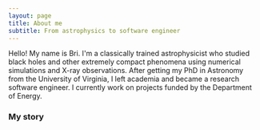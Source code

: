 ```yaml
---
layout: page
title: About me
subtitle: From astrophysics to software engineer
---
```


Hello! My name is Bri. I'm a classically trained astrophysicist who studied black holes and other extremely compact phenomena using numerical simulations and X-ray observations. After getting my PhD in Astronomy from the University of Virginia, I left academia and became a research software engineer. I currently work on projects funded by the Department of Energy.

### My story


